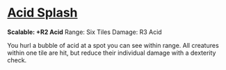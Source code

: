 # [Acid Splash](Player%20Handbook/Spells/Primary/Acid%20Splash.md)
**Scalable: +R2 Acid**
Range: Six Tiles
Damage: R3 Acid

You hurl a bubble of acid at a spot you can see within range. All creatures within one tile are hit, but reduce their individual damage with a dexterity check.